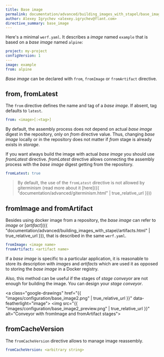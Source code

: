 ```yaml
---
title: Base image
permalink: documentation/advanced/building_images_with_stapel/base_image.html
author: Alexey Igrychev <alexey.igrychev@flant.com>
directive_summary: base_image
---
```


Here's a minimal `werf.yaml`. It describes a _image_ named `example` that is based on a _base image_ named `alpine`:

```yaml
project: my-project
configVersion: 1
---
image: example
from: alpine
```

_Base image_ can be declared with `from`, `fromImage` or `fromArtifact` directive.

## from, fromLatest

The `from` directive defines the name and tag of a _base image_. If absent, tag defaults to `latest`.

```yaml
from: <image>[:<tag>]
```

By default, the assembly process does not depend on actual _base image_ digest in the repository, only on _from_ directive value.
Thus, changing _base image_ locally or in the repository does not matter if _from_ stage is already exists in _storage_.

If you want always build the image with actual _base image_ you should use _fromLatest_ directive.
_fromLatest_ directive allows connecting the assembly process with the _base image_ digest getting from the repository.

```yaml
fromLatest: true
```

> By default, the use of the `fromLatest` directive is not allowed by giterminism (read more about it [here]({{ "documentation/advanced/giterminism.html" | true_relative_url }}))

## fromImage and fromArtifact

Besides using docker image from a repository, the _base image_ can refer to _image_ or [_artifact_]({{ "documentation/advanced/building_images_with_stapel/artifacts.html" | true_relative_url }}), that is described in the same `werf.yaml`.

```yaml
fromImage: <image name>
fromArtifact: <artifact name>
```

If a _base image_ is specific to a particular application,
it is reasonable to store its description with _images_ and _artifacts_ which are used it as opposed to storing the _base image_ in a Docker registry.

Also, this method can be useful if the stages of _stage conveyor_ are not enough for building the image. You can design your _stage conveyor_.

<a class="google-drawings" href="{{ "images/configuration/base_image2.png" | true_relative_url }}" data-featherlight="image">
    <img src="{{ "images/configuration/base_image2_preview.png" | true_relative_url }}" alt="Conveyor with fromImage and fromArtifact stages">
</a>

## fromCacheVersion

The `fromCacheVersion` directive allows to manage image reassembly.

```yaml
fromCacheVersion: <arbitrary string>
```

